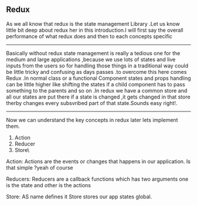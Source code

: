 ## Redux

As we all know that redux is the state management Library .Let us know little bit deep about redux her in this introduction.I will first say the overall performance of what redux does and then to each concepts specific

---

Basically without redux state management is really a tedious one for the medium and large applications ,because we use lots of states and live inputs from the users so for handling those things in a traditional way could be little tricky and confusing as days passes .to overcome this here comes Redux .In normal class or a functional Component states and props handling can be little higher like shifting the states if a child component has to pass something to the parents and so on .In redux we have a common store and all our states are put there if a state is changed ,it gets changed in that store therby changes every subsvribed part of that state.Sounds easy right!.

---

Now we can understand the key concepts in redux later lets implement them.

1. Action
2. Reducer
3. Store\

Action:
Actions are the events or changes that happens in our application. Is that simple ?yeah of course

Reducers:
Reducers are a callback functions which has two arguments one is the state and other is the actions 

Store:
AS name defines it Store stores our app states global.
